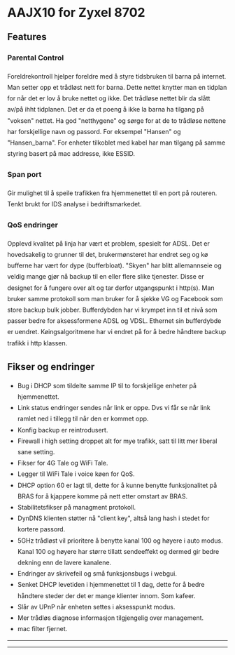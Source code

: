 <html>
<head>
  <title>100AAJX10D0.bin.md</title>
  <link href="../../asset/780508248e/bootstrap.css" rel="stylesheet">
  <link href="../../asset/748fb45f53/font-awesome4.css" rel="stylesheet">
</head>

<body>
<div class="container" style="max-width:44em;line-height:1.8em;margin-bottom:4em;">
  <br>
  <a href="../p8702">
    <i class="fa fa-arrow-circle-left fa-3x"></i>
</a>  <h1>AAJX10 for Zyxel 8702</h1>

<h2>Features</h2>

<h3>Parental Control</h3>

<p>Foreldrekontroll hjelper foreldre med å styre tidsbruken til barna på internet.  Man setter opp et trådløst nett for barna.  Dette nettet knytter man en tidplan for når det er lov å bruke nettet og ikke.  Det trådløse nettet blir da slått av/på ihht tidplanen.  Det er da et poeng å ikke la barna ha tilgang på "voksen" nettet.  Ha god "netthygene" og sørge for at de to trådløse nettene har forskjellige navn og passord.  For eksempel "Hansen" og "Hansen_barna".  For enheter tilkoblet med kabel har man tilgang på samme styring basert på mac addresse, ikke ESSID.</p>

<h3>Span port</h3>

<p>Gir mulighet til å speile trafikken fra hjemmenettet til en port på routeren.  Tenkt brukt for IDS analyse i bedriftsmarkedet.</p>

<h3>QoS endringer</h3>

<p>Opplevd kvalitet på linja har vært et problem, spesielt for ADSL.  Det er hovedsakelig to grunner til det, brukermønsteret har endret seg og kø bufferne har vært for dype (bufferbloat).  "Skyen" har blitt allemannseie og veldig mange gjør nå backup til en eller flere slike tjenester.  Disse er designet for å fungere over alt og tar derfor utgangspunkt i http(s).  Man bruker samme protokoll som man bruker for å sjekke VG og Facebook som store backup bulk jobber.  Bufferdybden har vi krympet inn til et nivå som passer bedre for aksessformene ADSL og VDSL.  Ethernet sin bufferdybde er uendret.  Køingsalgoritmene har vi endret på for å bedre håndtere backup trafikk i http klassen.</p>

<h2>Fikser og endringer</h2>

<ul>
<li>Bug i DHCP som tildelte samme IP til to forskjellige enheter på hjemmenettet.</li>
<li>Link status endringer sendes når link er oppe.  Dvs vi får se når link ramlet ned i tillegg til når den er kommet opp.</li>
<li>Konfig backup er reintrodusert.</li>
<li>Firewall i high setting droppet alt for mye trafikk, satt til litt mer liberal sane setting.</li>
<li>Fikser for 4G Tale og WiFi Tale.  </li>
<li>Legger til WiFi Tale i voice køen for QoS.</li>
<li>DHCP option 60 er lagt til, dette for å kunne benytte funksjonalitet på BRAS for å kjappere komme på nett etter omstart av BRAS.</li>
<li>Stabilitetsfikser på managment protokoll.</li>
<li>DynDNS klienten støtter nå "client key", altså lang hash i stedet for kortere passord.</li>
<li>5GHz trådløst vil prioritere å benytte kanal 100 og høyere i auto modus.  Kanal 100 og høyere har større tillatt sendeeffekt og dermed gir bedre dekning enn de lavere kanalene.</li>
<li>Endringer av skrivefeil og små funksjonsbugs i webgui.</li>
<li>Senket DHCP levetiden i hjemmenettet til 1 dag, dette for å bedre håndtere steder der det er mange klienter innom.  Som kafeer.</li>
<li>Slår av UPnP når enheten settes i aksesspunkt modus.</li>
<li>Mer trådløs diagnose informasjon tilgjengelig over management.</li>
<li>mac filter fjernet.</li>
</ul>

<hr />

<p><a href="../cpe-zyxel-p8702n/100AAJX10D0.bin"><i class="fa fa-download fa-3x"></i></a></p>

  <hr>
</div>
</body>
</html>
